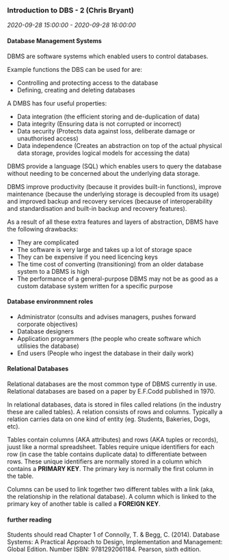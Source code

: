 ### Introduction to DBS - 2 (Chris Bryant)

_2020-09-28 15:00:00 - 2020-09-28 16:00:00_

#### Database Management Systems

DBMS are software systems which enabled users to control databases.

Example functions the DBS can be used for are:

* Controlling and protecting access to the database  
* Defining, creating and deleting databases  

A DMBS has four useful properties:

* Data integration (the efficient storing and de-duplication of data)  
* Data integrity (Ensuring data is not corrupted or incorrect)  
* Data security (Protects data against loss, deliberate damage or unauthorised access)  
* Data independence (Creates an abstraction on top of the actual physical data storage, provides logical models for accessing the data)

DBMS provide a language (SQL) which enables users to query the database without needing to be concerned about the underlying data storage.

DBMS improve productivity (because it provides built-in functions), improve maintenance (because the underlying storage is decoupled from its usage) and improved backup and recovery services (because of interoperability and standardisation and built-in backup and recovery features).

As a result of all these extra features and layers of abstraction, DBMS have the following drawbacks:

* They are complicated  
* The software is very large and takes up a lot of storage space  
* They can be expensive if you need licencing keys  
* The time cost of converting (transitioning) from an older database system to a DBMS is high  
* The performance of a general-purpose DBMS may not be as good as a custom database system written for a specific purpose  

#### Database environmnent roles

* Administrator (consults and advises managers, pushes forward corporate objectives)  
* Database designers  
* Application programmers (the people who create software which utilisies the database)  
* End users (People who ingest the database in their daily work)  

#### Relational Databases

Relational databases are the most common type of DBMS currently in use. Relational databases are based on a paper by E.F.Codd published in 1970.

In relational databases, data is stored in files called relations (in the industry these are called tables). A relation consists of rows and columns. Typically a relation carries data on one kind of entity (eg. Students, Bakeries, Dogs, etc).

Tables contain columns (AKA attributes) and rows (AKA tuples or records), juust like a normal spreadsheet. Tables require unique identifiers for each row (in case the table contains duplicate data) to differentiate between rows. These unique identifiers are normally stored in a column which contains a **PRIMARY KEY**. The primary key is normally the first column in the table.

Columns can be used to link together two different tables with a link (aka, the relationship in the relational database). A column which is linked to the primary key of another table is called a **FOREIGN KEY**.

#### further reading

Students should read Chapter 1 of Connolly, T. & Begg, C. (2014). Database Systems: A Practical Approach to Design,
Implementation and Management: Global Edition. Number ISBN: 9781292061184. Pearson, sixth edition.
